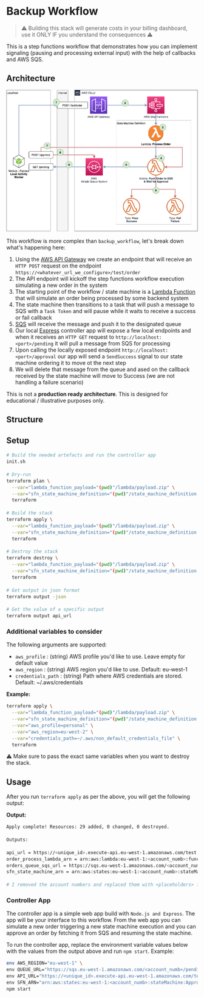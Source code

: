 # Backup Workflow
> ⚠️ Building this stack will generate costs in your billing dashboard, use it ONLY IF you understand the consequences ⚠️

This is a step functions workflow that demonstrates how you can implement signaling (pausing and processing external input) with the help of callbacks and AWS SQS.

## Architecture

!["Architecture Diagram"](./_assets/sfn_approval_workflow.png)

This workflow is more complex than `backup_workflow`, let's break down what's happening here:

1. Using the [AWS API Gateway](https://aws.amazon.com/api-gateway/) we create an endpoint that will receive an `HTTP POST` request on the endpoint `https://<whatever_url_we_configure>/test/order`
2. The API endpoint will kickoff the step functions workflow execution simulating a new order in the system
3. The starting point of the workflow / state machine is a [Lambda Function](https://aws.amazon.com/lambda/) that will simulate an order being processed by some backend system
4. The state machine then transitions to a task that will push a message to SQS with a `Task Token` and will pause while it waits to receive a success or fail callback
5. [SQS](https://aws.amazon.com/sqs/) will receive the message and push it to the designated queue
6. Our local [Express](https://expressjs.com/) controller app will expose a few local endpoints and when it receives an `HTTP GET` request to `http://localhost:<port>/pending` it will pull a message from SQS for processing
7. Upon calling the locally exposed endpoint `http://localhost:<port>/approval` our app will send a `SendSuccess` signal to our state machine ordering it to move ot the next step
8. We will delete that message from the queue and ased on the callback received by the state machine will move to Success (we are not handling a failure scenario)

This is not a **production ready architecture**. This is designed for educational / illustrative purposes only.

## Structure

## Setup

```sh
# Build the needed artefacts and run the controller app
init.sh

# Dry-run
terraform plan \
  --var="lambda_function_payload="(pwd)"/lambda/payload.zip" \
  --var="sfn_state_machine_definition="(pwd)"/state_machine_definition.json.tpl" \
  terraform

# Build the stack
terraform apply \
  --var="lambda_function_payload="(pwd)"/lambda/payload.zip" \
  --var="sfn_state_machine_definition="(pwd)"/state_machine_definition.json.tpl" \
  terraform

# Destroy the stack
terraform destroy \
  --var="lambda_function_payload="(pwd)"/lambda/payload.zip" \
  --var="sfn_state_machine_definition="(pwd)"/state_machine_definition.json.tpl" \
  terraform

# Get output in json format
terraform output -json

# Get the value of a specific output
terraform output api_url
```

### Additional variables to consider

The following arguments are supported:

- `aws_profile` : (string) AWS profile you'd like to use. Leave empty for default value
- `aws_region` : (string) AWS region you'd like to use. Default: eu-west-1
- `credentials_path` : (string) Path where AWS credentials are stored. Default: ~/.aws/credentials

**Example:**
```sh
terraform apply \
  --var="lambda_function_payload="(pwd)"/lambda/payload.zip" \
  --var="sfn_state_machine_definition="(pwd)"/state_machine_definition.json.tpl" \
  --var="aws_profile=personal" \
  --var="aws_region=eu-west-2" \
  --var="credentials_path=~/.aws/non_default_credentials_file" \
  terraform
```

⚠️ Make sure to pass the exact same variables when you want to destroy the stack.

## Usage

After you run `terraform apply` as per the above, you will get the following output:

**Output:**
```sh
Apply complete! Resources: 29 added, 0 changed, 0 destroyed.

Outputs:

api_url = https://<unique_id>.execute-api.eu-west-1.amazonaws.com/test
order_process_lambda_arn = arn:aws:lambda:eu-west-1:<account_numb>:function:PROCESS_ORDER-helped-skylark
orders_queue_sqs_url = https://sqs.eu-west-1.amazonaws.com/<account_numb>/pending_orders_queue.fifo
sfn_state_machine_arn = arn:aws:states:eu-west-1:<account_numb>:stateMachine:ApprovalWorkflowStateMachine-helped-skylark

# I removed the account numbers and replaced them with <placeholders> for privacy / security purposes
```

### Controller App

The controller app is a simple web app build with `Node.js and Express`. The app will be your interface to this workflow. 
From the web app you can simulate a new order triggering a new state machine execution and you can approve an order by fetching it from SQS and resuming the state machine.

To run the controller app, replace the environment variable values below with the values from the output above and run `npm start`. Example:

```sh
env AWS_REGION="eu-west-1" \
env QUEUE_URL="https://sqs.eu-west-1.amazonaws.com/<account_numb>/pending_orders_queue" \
env API_URL="https://<unique_id>.execute-api.eu-west-1.amazonaws.com/test/order" \
env SFN_ARN="arn:aws:states:eu-west-1:<account_numb>:stateMachine:ApprovalWorkflowStateMachine-helped-skylark" \
npm start
```
